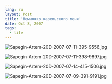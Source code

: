 ```yaml
---
lang: ru
layout: Post
title: 'Немножко карельского меня'
date: Oct 8, 2007
tags:
  - life
---
```


![Sapegin-Artem-20D-2007-07-11-395-9556.jpg](photo://467)

![Sapegin-Artem-20D-2007-07-11-398-9897.jpg](photo://492)

![Sapegin-Artem-20D-2007-07-14-415-1506.jpg](photo://556)

![Sapegin-Artem-20D-2007-07-09-391-9191.jpg](photo://455)
